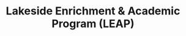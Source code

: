 ---
title: Lakeside Enrichment & Academic Program (LEAP)
description: Our feature homeschool drop off program has been one of our most successful programs. We strive to provide classes that are fun and exciting, as well as educational and enriching. 
---